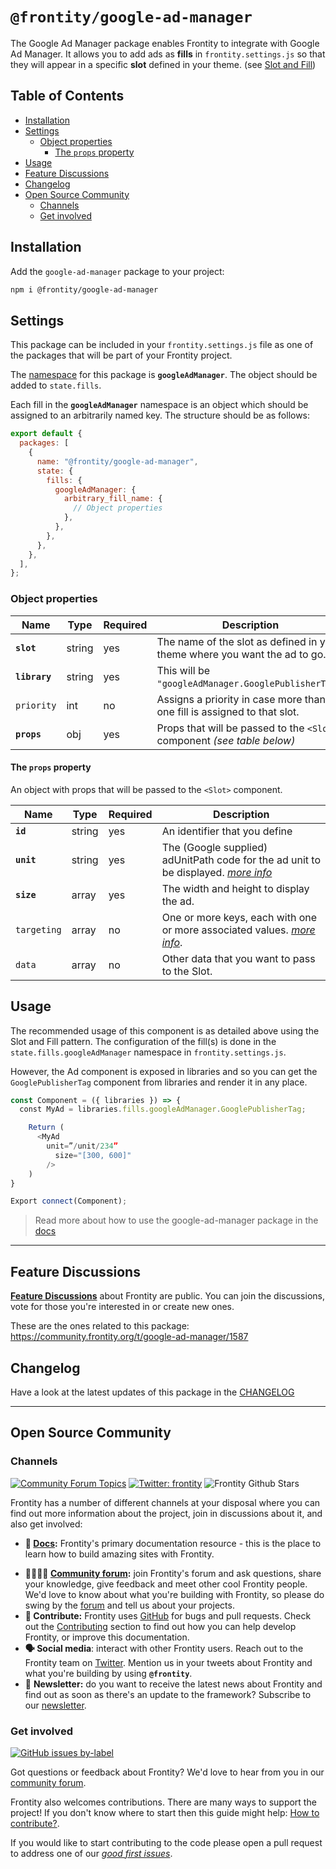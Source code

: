# `@frontity/google-ad-manager`

The Google Ad Manager package enables Frontity to integrate with Google Ad Manager. It allows you to add ads as **fills** in `frontity.settings.js` so that they will appear in a specific **slot** defined in your theme. (see [Slot and Fill](https://api.frontity.org/frontity-packages/core-package/frontity#slot))

## Table of Contents

- [Installation](#installation)
- [Settings](#settings)
  - [Object properties](#object-properties)
    - [The `props` property](#the-props-property)
- [Usage](#usage)
- [Feature Discussions](#feature-discussions)
- [Changelog](#changelog)
- [Open Source Community](#open-source-community)
  - [Channels](#channels)
  - [Get involved](#get-involved)

## Installation

Add the `google-ad-manager` package to your project:

```bash
npm i @frontity/google-ad-manager
```

## Settings

This package can be included in your `frontity.settings.js` file as one of the packages that will be part of your Frontity project.

The [namespace](https://docs.frontity.org/learning-frontity/namespaces) for this package is **`googleAdManager`**. The object should be added to `state.fills`.

Each fill in the **`googleAdManager`** namespace is an object which should be assigned to an arbitrarily named key. The structure should be as follows:

```js
export default {
  packages: [
    {
      name: "@frontity/google-ad-manager",
      state: {
        fills: {
          googleAdManager: {
            arbitrary_fill_name: {
              // Object properties
            },
          },
        },
      },
    },
  ],
};
```

### Object properties

| Name          | Type   | Required | Description                                                                |
| ------------- | ------ | -------- | -------------------------------------------------------------------------- |
| **`slot`**    | string | yes      | The name of the slot as defined in your theme where you want the ad to go. |
| **`library`** | string | yes      | This will be `"googleAdManager.GooglePublisherTag"`.                       |
| `priority`    | int    | no       | Assigns a priority in case more than one fill is assigned to that slot.    |
| **`props`**   | obj    | yes      | Props that will be passed to the `<Slot>` component _(see table below)_    |

#### The `props` property

An object with props that will be passed to the `<Slot>` component.

| Name        | Type   | Required | Description                                                                                                                                                                                              |
| ----------- | ------ | -------- | -------------------------------------------------------------------------------------------------------------------------------------------------------------------------------------------------------- |
| **`id`**    | string | yes      | An identifier that you define                                                                                                                                                                            |
| **`unit`**  | string | yes      | The (Google supplied) adUnitPath code for the ad unit to be displayed. _[more info](https://developers.google.com/publisher-tag/reference#googletag.slot-googletag.defineslotadunitpath,-size,-opt_div)_ |
| **`size`**  | array  | yes      | The width and height to display the ad.                                                                                                                                                                  |
| `targeting` | array  | no       | One or more keys, each with one or more associated values. _[more info](https://developers.google.com/publisher-tag/guides/key-value-targeting)_.                                                        |
| `data`      | array  | no       | Other data that you want to pass to the Slot.                                                                                                                                                            |

## Usage

The recommended usage of this component is as detailed above using the Slot and Fill pattern. The configuration of the fill(s) is done in the `state.fills.googleAdManager` namespace in `frontity.settings.js`.

However, the Ad component is exposed in libraries and so you can get the `GooglePublisherTag` component from libraries and render it in any place.

```jsx
const Component = ({ libraries }) => {
  const MyAd = libraries.fills.googleAdManager.GooglePublisherTag;

	Return (
	  <MyAd
        unit=”/unit/234”
	      size="[300, 600]"
		/>
	)
}

Export connect(Component);
```

> Read more about how to use the google-ad-manager package in the [docs](https://api.frontity.org/frontity-packages/features-packages/google-ad-manager.md)

---

## Feature Discussions

[**Feature Discussions**](https://community.frontity.org/c/feature-discussions/33) about Frontity are public. You can join the discussions, vote for those you're interested in or create new ones.

These are the ones related to this package: https://community.frontity.org/t/google-ad-manager/1587

## Changelog

Have a look at the latest updates of this package in the [CHANGELOG](CHANGELOG.md)

---

## Open Source Community

### Channels

[![Community Forum Topics](https://img.shields.io/discourse/topics?color=blue&label=community%20forum&server=https%3A%2F%2Fcommunity.frontity.org%2F)](https://community.frontity.org/) [![Twitter: frontity](https://img.shields.io/twitter/follow/frontity.svg?style=social)](https://twitter.com/frontity) ![Frontity Github Stars](https://img.shields.io/github/stars/frontity/frontity?style=social)

Frontity has a number of different channels at your disposal where you can find out more information about the project, join in discussions about it, and also get involved:

- **📖 [Docs](https://docs.frontity.org/):** Frontity's primary documentation resource - this is the place to learn how to build amazing sites with Frontity.

* **👨‍👩‍👧‍👦 [Community forum](https://community.frontity.org/):** join Frontity's forum and ask questions, share your knowledge, give feedback and meet other cool Frontity people. We'd love to know about what you're building with Frontity, so please do swing by the [forum](https://community.frontity.org/) and tell us about your projects.
* **🐞 Contribute:** Frontity uses [GitHub](https://github.com/frontity/frontity) for bugs and pull requests. Check out the [Contributing](../../CONTRIBUTING.md/) section to find out how you can help develop Frontity, or improve this documentation.
* **🗣 Social media**: interact with other Frontity users. Reach out to the Frontity team on [Twitter](https://twitter.com/frontity). Mention us in your tweets about Frontity and what you're building by using **`@frontity`**.
* 💌 **Newsletter:** do you want to receive the latest news about Frontity and find out as soon as there's an update to the framework? Subscribe to our [newsletter](https://frontity.org/newsletter/).

### Get involved

[![GitHub issues by-label](https://img.shields.io/github/issues/frontity/frontity/good%20first%20issue)](https://github.com/frontity/frontity/issues?q=is%3Aissue+is%3Aopen+label%3A%22good+first+issue%22)

Got questions or feedback about Frontity? We'd love to hear from you in our [community forum](https://community.frontity.org).

Frontity also welcomes contributions. There are many ways to support the project! If you don't know where to start then this guide might help: [How to contribute?](https://docs.frontity.org/contributing/how-to-contribute).

If you would like to start contributing to the code please open a pull request to address one of our [_good first issues_](https://github.com/frontity/frontity/issues?q=is%3Aissue+is%3Aopen+label%3A%22good+first+issue%22).
